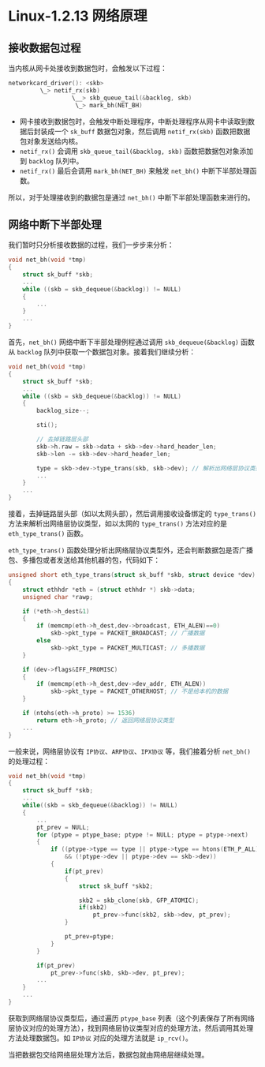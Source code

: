 # Linux-1.2.13 网络原理

## 接收数据包过程

当内核从网卡处接收到数据包时，会触发以下过程：

```c
networkcard_driver(): <skb>
         \_> netif_rx(skb)
                  \__> skb_queue_tail(&backlog, skb)
                   \_> mark_bh(NET_BH)

```

* 网卡接收到数据包时，会触发中断处理程序，中断处理程序从网卡中读取到数据后封装成一个 `sk_buff` 数据包对象，然后调用 `netif_rx(skb)` 函数把数据包对象发送给内核。
* `netif_rx()` 会调用 `skb_queue_tail(&backlog, skb)` 函数把数据包对象添加到 `backlog` 队列中。
* `netif_rx()` 最后会调用 `mark_bh(NET_BH)` 来触发 `net_bh()` 中断下半部处理函数。

所以，对于处理接收到的数据包是通过 `net_bh()` 中断下半部处理函数来进行的。

## 网络中断下半部处理

我们暂时只分析接收数据的过程，我们一步步来分析：

```c
void net_bh(void *tmp)
{
    struct sk_buff *skb;
    ...
    while ((skb = skb_dequeue(&backlog)) != NULL)
    {
        ...
    }
    ...
}
```

首先，`net_bh()` 网络中断下半部处理例程通过调用 `skb_dequeue(&backlog)` 函数从 `backlog` 队列中获取一个数据包对象。接着我们继续分析：

```c
void net_bh(void *tmp)
{
    struct sk_buff *skb;
    ...
    while ((skb = skb_dequeue(&backlog)) != NULL)
    {
        backlog_size--;

        sti();

        // 去掉链路层头部
        skb->h.raw = skb->data + skb->dev->hard_header_len;
        skb->len -= skb->dev->hard_header_len;

        type = skb->dev->type_trans(skb, skb->dev); // 解析出网络层协议类型
        ...
    }
    ...
}
```

接着，去掉链路层头部（如以太网头部），然后调用接收设备绑定的 `type_trans()` 方法来解析出网络层协议类型，如以太网的 `type_trans()` 方法对应的是 `eth_type_trans()` 函数。

`eth_type_trans()` 函数处理分析出网络层协议类型外，还会判断数据包是否广播包、多播包或者发送给其他机器的包，代码如下：

```c
unsigned short eth_type_trans(struct sk_buff *skb, struct device *dev)
{
    struct ethhdr *eth = (struct ethhdr *) skb->data;
    unsigned char *rawp;

    if (*eth->h_dest&1)
    {
        if (memcmp(eth->h_dest,dev->broadcast, ETH_ALEN)==0)
            skb->pkt_type = PACKET_BROADCAST; // 广播数据
        else
            skb->pkt_type = PACKET_MULTICAST; // 多播数据
    }

    if (dev->flags&IFF_PROMISC)
    {
        if (memcmp(eth->h_dest,dev->dev_addr, ETH_ALEN))
            skb->pkt_type = PACKET_OTHERHOST; // 不是给本机的数据
    }

    if (ntohs(eth->h_proto) >= 1536)
        return eth->h_proto; // 返回网络层协议类型
    ...
}
```

一般来说，网络层协议有 `IP协议`、`ARP协议`、`IPX协议` 等，我们接着分析 `net_bh()` 的处理过程：

```c
void net_bh(void *tmp)
{
    struct sk_buff *skb;
    ...
    while((skb = skb_dequeue(&backlog)) != NULL)
    {
        ...
        pt_prev = NULL;
        for (ptype = ptype_base; ptype != NULL; ptype = ptype->next)
        {
            if ((ptype->type == type || ptype->type == htons(ETH_P_ALL))
                && (!ptype->dev || ptype->dev == skb->dev))
            {
                if(pt_prev)
                {
                    struct sk_buff *skb2;

                    skb2 = skb_clone(skb, GFP_ATOMIC);
                    if(skb2)
                        pt_prev->func(skb2, skb->dev, pt_prev);
                }

                pt_prev=ptype;
            }
        }

        if(pt_prev)
            pt_prev->func(skb, skb->dev, pt_prev);
        ...
    }
    ...
}
```

获取到网络层协议类型后，通过遍历 `ptype_base` 列表（这个列表保存了所有网络层协议对应的处理方法），找到网络层协议类型对应的处理方法，然后调用其处理方法处理数据包。如 `IP协议` 对应的处理方法就是 `ip_rcv()`。

当把数据包交给网络层处理方法后，数据包就由网络层继续处理。
